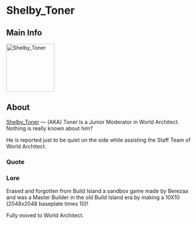 # Shelby_Toner

## Main Info
<img class="" src="https://tr.rbxcdn.com/30DAY-AvatarHeadshot-7CF5B9B06EC3566E6741EA488DA0938B-Png/420/420/AvatarHeadshot/Png/noFilter" alt="Shelby_Toner" style="width:128px;height:128px;">

## About
[Shelby_Toner](https://www.roblox.com/users/4136458748/profile) — (AKA) Toner is a Junior Moderator in World Architect. Nothing is really known about him?

He is reported just to be quiet on the side while assisting the Staff Team of World Architect.

### Quote
<!-- Add a quote here -->

### Lore
Erased and forgotten from Build Island a sandbox game made by Berezaa and was a Master Builder in the old Build Island era by making a 10X10 (2048x2048 baseplate times 10)!

Fully moved to World Architect.
